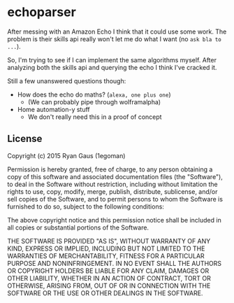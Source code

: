 # echoparser

After messing with an Amazon Echo I think that it could use some work. The problem is their skills api really 
won't let me do what I want (no `ask bla to ...`).

So, I'm trying to see if I can implement the same algorithms myself. After analyzing both the skills api and 
querying the echo I think I've cracked it.

Still a few unanswered questions though:
- How does the echo do maths? (`alexa, one plus one`)
  - (We can probably pipe through wolframalpha)
- Home automation-y stuff
  - We don't really need this in a proof of concept

## License
Copyright (c) 2015 Ryan Gaus (1egoman)

Permission is hereby granted, free of charge, to any person obtaining a copy of this software and associated documentation files (the "Software"), to deal in the Software without restriction, including without limitation the rights to use, copy, modify, merge, publish, distribute, sublicense, and/or sell copies of the Software, and to permit persons to whom the Software is furnished to do so, subject to the following conditions:

The above copyright notice and this permission notice shall be included in all copies or substantial portions of the Software.

THE SOFTWARE IS PROVIDED "AS IS", WITHOUT WARRANTY OF ANY KIND, EXPRESS OR IMPLIED, INCLUDING BUT NOT LIMITED TO THE WARRANTIES OF MERCHANTABILITY, FITNESS FOR A PARTICULAR PURPOSE AND NONINFRINGEMENT. IN NO EVENT SHALL THE AUTHORS OR COPYRIGHT HOLDERS BE LIABLE FOR ANY CLAIM, DAMAGES OR OTHER LIABILITY, WHETHER IN AN ACTION OF CONTRACT, TORT OR OTHERWISE, ARISING FROM, OUT OF OR IN CONNECTION WITH THE SOFTWARE OR THE USE OR OTHER DEALINGS IN THE SOFTWARE.
